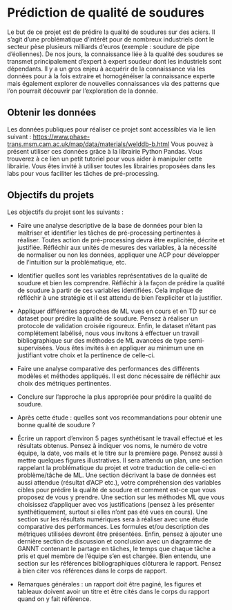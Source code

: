 # Prédiction de qualité de soudures

Le but de ce projet est de prédire la qualité de soudures sur des aciers. Il s’agit d’une problématique d’intérêt pour de nombreux industriels dont le secteur pèse plusieurs milliards d’euros (exemple : soudure de pipe d’éoliennes). De nos jours, la connaissance liée à la qualité des soudures se transmet principalement d’expert à expert soudeur dont les industriels sont dépendants. Il y a un gros enjeu à acquérir de la connaissance via les données pour à la fois extraire et homogénéiser la connaissance experte mais également explorer de nouvelles connaissances via des patterns que l’on pourrait découvrir par l’exploration de la donnée. 

## Obtenir les données

Les données publiques pour réaliser ce projet sont accessibles via le lien suivant : https://www.phase-trans.msm.cam.ac.uk/map/data/materials/welddb-b.html
Vous pouvez à présent utiliser ces données grâce à la librairie Python Pandas. Vous trouverez à ce lien un petit tutoriel pour vous aider à manipuler cette librairie. Vous êtes invité à utiliser toutes les librairies proposées dans les labs pour vous faciliter les tâches de pré-processing. 

## Objectifs du projets

Les objectifs du projet sont les suivants :

- Faire une analyse descriptive de la base de données pour bien la maîtriser et identifier les tâches de pré-processing pertinentes à réaliser. Toutes action de pré-processing devra être explicitée, décrite et justifiée. Réfléchir aux unités de mesures des variables, à la nécessité de normaliser ou non les données, appliquer une ACP pour développer de l’intuition sur la problématique, etc. 

- Identifier quelles sont les variables représentatives de la qualité de soudure et bien les comprendre. Réfléchir à la façon de prédire la qualité de soudure à partir de ces variables identifiées. Cela implique de réfléchir à une stratégie et il est attendu de bien l’expliciter et la justifier. 

- Appliquer différentes approches de ML vues en cours et en TD sur ce dataset pour prédire la qualité de soudure. Pensez à réaliser un protocole de validation croisée rigoureux. Enfin, le dataset n’étant pas complétement labélisé, nous vous invitons à effectuer un travail bibliographique sur des méthodes de ML avancées de type semi-supervisées. Vous êtes invités à en appliquer au minimum une en justifiant votre choix et la pertinence de celle-ci. 

- Faire une analyse comparative des performances des différents modèles et méthodes appliqués. Il est donc nécessaire de réfléchir aux choix des métriques pertinentes. 

- Conclure sur l’approche la plus appropriée pour prédire la qualité de soudure. 

- Après cette étude : quelles sont vos recommandations pour obtenir une bonne qualité de soudure ?

- Écrire un rapport d’environ 5 pages synthétisant le travail effectué et les résultats obtenus. Pensez à indiquer vos noms, le numéro de votre équipe, la date, vos mails et le titre sur la première page. Pensez aussi à mettre quelques figures illustratives. Il sera attendu un plan, une section rappelant la problématique du projet et votre traduction de celle-ci en problème/tâche de ML. Une section décrivant la base de données est aussi attendue (résultat d’ACP etc.), votre compréhension des variables cibles pour prédire la qualité de soudure et comment est-ce que vous proposez de vous y prendre. Une section sur les méthodes ML que vous choisissez d’appliquer avec vos justifications (pensez à les présenter synthétiquement, surtout si elles n’ont pas été vues en cours). Une section sur les résultats numériques sera à réaliser avec une étude comparative des performances. Les formules et/ou description des métriques utilisées devront être présentées. Enfin, pensez à ajouter une dernière section de discussion et conclusion avec un diagramme de GANNT contenant le partage en tâches, le temps que chaque tâche a pris et quel membre de l’équipe s’en est chargée. Bien entendu, une section sur les références bibliographiques clôturera le rapport. Pensez à bien citer vos références dans le corps de rapport. 

- Remarques générales : un rapport doit être paginé, les figures et tableaux doivent avoir un titre et être cités dans le corps du rapport quand on y fait référence. 